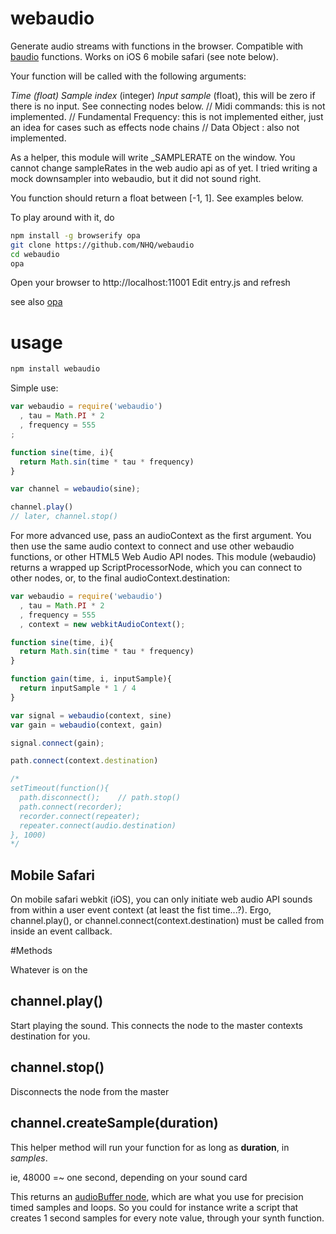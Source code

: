 # webaudio

Generate audio streams with functions in the browser. Compatible with [baudio](https://github.com/substack/baudio) functions. Works on iOS 6 mobile safari (see note below).

Your function will be called with the following arguments:

*Time (float)*
*Sample index* (integer)
*Input sample* (float), this will be zero if there is no input. See connecting nodes below.
// Midi commands: this is not implemented.
// Fundamental Frequency: this is not implemented either, just an idea for cases such as effects node chains
// Data Object : also not implemented.

As a helper, this module will write _SAMPLERATE on the window. You cannot change sampleRates in the web audio api as of yet. I tried writing a mock downsampler into webaudio, but it did not sound right. 

You function should return a float between [-1, 1]. See examples below.

To play around with it, do

```bash
npm install -g browserify opa
git clone https://github.com/NHQ/webaudio
cd webaudio
opa
```

Open your browser to http://localhost:11001
Edit entry.js and refresh

see also [opa](https://github.com/NHQ/opa)

# usage

```bash
npm install webaudio
```

Simple use:
```js
var webaudio = require('webaudio')
  , tau = Math.PI * 2
  , frequency = 555
;

function sine(time, i){
  return Math.sin(time * tau * frequency)
}

var channel = webaudio(sine);

channel.play()
// later, channel.stop()

```
For more advanced use, pass an audioContext as the first argument. You then use the same audio context to connect and use other webaudio functions, or other HTML5 Web Audio API nodes. This module (webaudio) returns a wrapped up ScriptProcessorNode, which you can connect to other nodes, or, to the final audioContext.destination:

```js
var webaudio = require('webaudio')
  , tau = Math.PI * 2
  , frequency = 555
  , context = new webkitAudioContext();

function sine(time, i){
  return Math.sin(time * tau * frequency)
}

function gain(time, i, inputSample){
  return inputSample * 1 / 4 
}

var signal = webaudio(context, sine)
var gain = webaudio(context, gain)

signal.connect(gain);

path.connect(context.destination)

/*
setTimeout(function(){
  path.disconnect(); 	// path.stop()
  path.connect(recorder);
  recorder.connect(repeater);
  repeater.connect(audio.destination)
}, 1000)
*/
```

## Mobile Safari
On mobile safari webkit (iOS), you can only initiate web audio API sounds from within a user event context (at least the fist time...?). Ergo, channel.play(), or channel.connect(context.destination) must be called from inside an event callback.

#Methods

Whatever is on the 

## channel.play()
Start playing the sound. This connects the node to the master contexts destination for you.

## channel.stop()
Disconnects the node from the master

## channel.createSample(duration)
This helper method will run your function for as long as **duration**, in *samples*.

ie, 48000 =~ one second, depending on your sound card

This returns an [audioBuffer node](http://www.w3.org/TR/webaudio/#AudioBuffer), which are what you use for precision timed samples and loops. So you could for instance write a script that creates 1 second samples for every note value, through your synth function.











